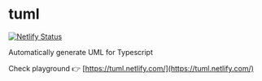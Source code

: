 # tuml

[![Netlify Status](https://api.netlify.com/api/v1/badges/441652d2-6676-4392-bb00-4a3d0b762e14/deploy-status)](https://app.netlify.com/sites/tuml/deploys)

Automatically generate UML for Typescript

Check playground :point_right: [https://tuml.netlify.com/](https://tuml.netlify.com/)
